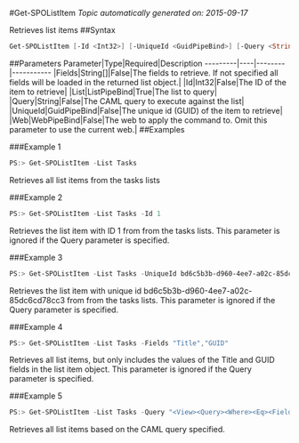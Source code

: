 #Get-SPOListItem
*Topic automatically generated on: 2015-09-17*

Retrieves list items
##Syntax
```powershell
Get-SPOListItem [-Id <Int32>] [-UniqueId <GuidPipeBind>] [-Query <String>] [-Fields <String[]>] [-Web <WebPipeBind>] -List <ListPipeBind>
```


##Parameters
Parameter|Type|Required|Description
---------|----|--------|-----------
|Fields|String[]|False|The fields to retrieve. If not specified all fields will be loaded in the returned list object.|
|Id|Int32|False|The ID of the item to retrieve|
|List|ListPipeBind|True|The list to query|
|Query|String|False|The CAML query to execute against the list|
|UniqueId|GuidPipeBind|False|The unique id (GUID) of the item to retrieve|
|Web|WebPipeBind|False|The web to apply the command to. Omit this parameter to use the current web.|
##Examples

###Example 1
```powershell
PS:> Get-SPOListItem -List Tasks
```
Retrieves all list items from the tasks lists

###Example 2
```powershell
PS:> Get-SPOListItem -List Tasks -Id 1
```
Retrieves the list item with ID 1 from from the tasks lists. This parameter is ignored if the Query parameter is specified.

###Example 3
```powershell
PS:> Get-SPOListItem -List Tasks -UniqueId bd6c5b3b-d960-4ee7-a02c-85dc6cd78cc3
```
Retrieves the list item with unique id bd6c5b3b-d960-4ee7-a02c-85dc6cd78cc3 from from the tasks lists. This parameter is ignored if the Query parameter is specified.

###Example 4
```powershell
PS:> Get-SPOListItem -List Tasks -Fields "Title","GUID"
```
Retrieves all list items, but only includes the values of the Title and GUID fields in the list item object. This parameter is ignored if the Query parameter is specified.

###Example 5
```powershell
PS:> Get-SPOListItem -List Tasks -Query "<View><Query><Where><Eq><FieldRef Name='GUID'/><Value Type='Guid'>bd6c5b3b-d960-4ee7-a02c-85dc6cd78cc3</Value></Eq></Where></Query></View>"
```
Retrieves all list items based on the CAML query specified.
<!-- Ref: 76FB23FBED40808F8D06368873E0FF45 -->